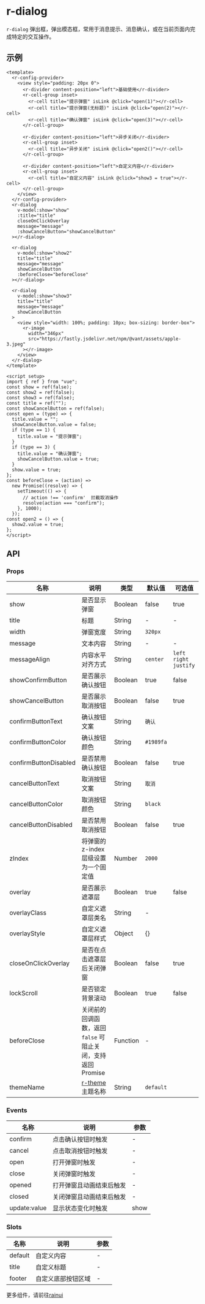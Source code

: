 # r-dialog

`r-dialog` 弹出框，弹出模态框，常用于消息提示、消息确认，或在当前页面内完成特定的交互操作。

## 示例

```vue
<template>
  <r-config-provider>
    <view style="padding: 20px 0">
      <r-divider content-position="left">基础使用</r-divider>
      <r-cell-group inset>
        <r-cell title="提示弹窗" isLink @click="open(1)"></r-cell>
        <r-cell title="提示弹窗(无标题)" isLink @click="open(2)"></r-cell>
        <r-cell title="确认弹窗" isLink @click="open(3)"></r-cell>
      </r-cell-group>

      <r-divider content-position="left">异步关闭</r-divider>
      <r-cell-group inset>
        <r-cell title="异步关闭" isLink @click="open2()"></r-cell>
      </r-cell-group>

      <r-divider content-position="left">自定义内容</r-divider>
      <r-cell-group inset>
        <r-cell title="自定义内容" isLink @click="show3 = true"></r-cell>
      </r-cell-group>
    </view>
  </r-config-provider>
  <r-dialog
    v-model:show="show"
    :title="title"
    closeOnClickOverlay
    message="message"
    :showCancelButton="showCancelButton"
  ></r-dialog>

  <r-dialog
    v-model:show="show2"
    title="title"
    message="message"
    showCancelButton
    :beforeClose="beforeClose"
  ></r-dialog>

  <r-dialog
    v-model:show="show3"
    title="title"
    message="message"
    showCancelButton
  >
    <view style="width: 100%; padding: 10px; box-sizing: border-box">
      <r-image
        width="346px"
        src="https://fastly.jsdelivr.net/npm/@vant/assets/apple-3.jpeg"
      ></r-image>
    </view>
  </r-dialog>
</template>

<script setup>
import { ref } from "vue";
const show = ref(false);
const show2 = ref(false);
const show3 = ref(false);
const title = ref("");
const showCancelButton = ref(false);
const open = (type) => {
  title.value = "";
  showCancelButton.value = false;
  if (type == 1) {
    title.value = "提示弹窗";
  }
  if (type == 3) {
    title.value = "确认弹窗";
    showCancelButton.value = true;
  }
  show.value = true;
};
const beforeClose = (action) =>
  new Promise((resolve) => {
    setTimeout(() => {
      // action !== 'confirm'  拦截取消操作
      resolve(action === "confirm");
    }, 1000);
  });
const open2 = () => {
  show2.value = true;
};
</script>
```

## API

### Props

| 名称                  | 说明                                                         | 类型     | 默认值    | 可选值                   |
| --------------------- | ------------------------------------------------------------ | -------- | --------- | ------------------------ |
| show                  | 是否显示弹窗                                                 | Boolean  | false     | true                     |
| title                 | 标题                                                         | String   | -         | -                        |
| width                 | 弹窗宽度                                                     | String   | `320px`   |                          |
| message               | 文本内容                                                     | String   | -         | -                        |
| messageAlign          | 内容水平对齐方式                                             | String   | `center`  | `left` `right` `justify` |
| showConfirmButton     | 是否展示确认按钮                                             | Boolean  | true      | false                    |
| showCancelButton      | 是否展示取消按钮                                             | Boolean  | false     | true                     |
| confirmButtonText     | 确认按钮文案                                                 | String   | `确认`    |                          |
| confirmButtonColor    | 确认按钮颜色                                                 | String   | `#1989fa` |                          |
| confirmButtonDisabled | 是否禁用确认按钮                                             | Boolean  | false     | true                     |
| cancelButtonText      | 取消按钮文案                                                 | String   | `取消`    |                          |
| cancelButtonColor     | 取消按钮颜色                                                 | String   | `black`   |                          |
| cancelButtonDisabled  | 是否禁用取消按钮                                             | Boolean  | false     | true                     |
| zIndex                | 将弹窗的 z-index 层级设置为一个固定值                        | Number   | `2000`    |                          |
| overlay               | 是否展示遮罩层                                               | Boolean  | true      | false                    |
| overlayClass          | 自定义遮罩层类名                                             | String   | -         |                          |
| overlayStyle          | 自定义遮罩层样式                                             | Object   | {}        |                          |
| closeOnClickOverlay   | 是否在点击遮罩层后关闭弹窗                                   | Boolean  | false     | true                     |
| lockScroll            | 是否锁定背景滚动                                             | Boolean  | true      | false                    |
| beforeClose           | 关闭前的回调函数，返回 `false` 可阻止关闭，支持返回 Promise  | Function | -         |                          |
| themeName             | [r-theme](https://ext.dcloud.net.cn/plugin?id=18661)主题名称 | String   | `default` |                          |

### Events

| 名称         | 说明                     | 参数 |
| ------------ | ------------------------ | ---- |
| confirm      | 点击确认按钮时触发       | -    |
| cancel       | 点击取消按钮时触发       | -    |
| open         | 打开弹窗时触发           | -    |
| close        | 关闭弹窗时触发           | -    |
| opened       | 打开弹窗且动画结束后触发 | -    |
| closed       | 关闭弹窗且动画结束后触发 | -    |
| update:value | 显示状态变化时触发       | show |

### Slots

| 名称    | 说明               | 参数 |
| ------- | ------------------ | ---- |
| default | 自定义内容         | -    |
| title   | 自定义标题         | -    |
| footer  | 自定义底部按钮区域 | -    |

更多组件，请前往[rainui](https://ext.dcloud.net.cn/plugin?id=19701)
